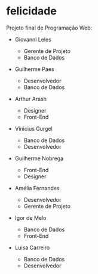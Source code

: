 # felicidade
Projeto final de Programação Web:

- Giovanni Leles
  - Gerente de Projeto
  - Banco de Dados

- Guilherme Paes
  - Desenvolvedor
  - Banco de Dados

- Arthur Arash
  - Designer
  - Front-End

- Vinicius Gurgel
  - Banco de Dados
  - Desenvolvedor

- Guilherme Nobrega
  - Front-End
  - Designer

- Amélia Fernandes
  - Desenvolvedor
  - Gerente de Projeto

- Igor de Melo
  - Banco de Dados
  - Front-End

- Luisa Carreiro
  - Banco de Dados
  - Desenvolvedor
